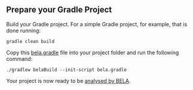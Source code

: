 ## Prepare your Gradle Project

Build your Gradle project. For a simple Gradle project, for example, that is done running:

`gradle clean build`

Copy this [bela.gradle](/updaters/reference/bela.gradle) file into your project folder and run the following command:

```
./gradlew belaBuild --init-script bela.gradle
```

Your project is now ready to be [analysed by BELA](/updaters/Java.md).
